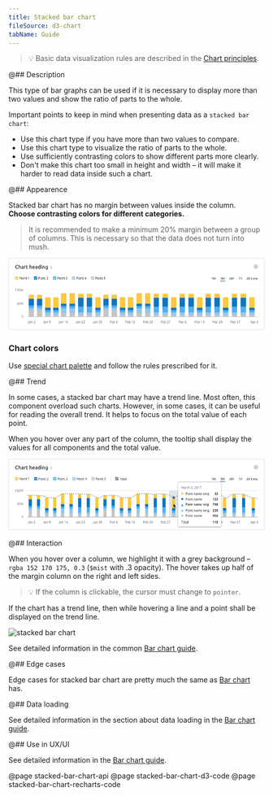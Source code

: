 ```yaml
---
title: Stacked bar chart
fileSource: d3-chart
tabName: Guide
---
```


> 💡 Basic data visualization rules are described in the [Chart principles](/data-display/chart/).

@## Description

This type of bar graphs can be used if it is necessary to display more than two values and show the ratio of parts to the whole.

Important points to keep in mind when presenting data as a `stacked bar chart`:

- Use this chart type if you have more than two values to compare.
- Use this chart type to visualize the ratio of parts to the whole.
- Use sufficiently contrasting colors to show different parts more clearly.
- Don't make this chart too small in height and width – it will make it harder to read data inside such a chart.

@## Appearence

Stacked bar chart has no margin between values inside the column. **Choose contrasting colors for different categories.**

> It is recommended to make a minimum 20% margin between a group of columns. This is necessary so that the data does not turn into mush.

![stacked bar chart](static/stacked-bar-chart.png)

### Chart colors

Use [special chart palette](/style/color/) and follow the rules prescribed for it.

@## Trend

In some cases, a stacked bar chart may have a trend line. Most often, this component overload such charts. However, in some cases, it can be useful for reading the overall trend. It helps to focus on the total value of each point.

When you hover over any part of the column, the tooltip shall display the values for all components and the total value.

![stacked bar chart](static/stacked-bar-chart-trend.png)

@## Interaction

When you hover over a column, we highlight it with a grey background – `rgba 152 170 175, 0.3` (`$mist` with .3 opacity). The hover takes up half of the margin column on the right and left sides.

> 💡 If the column is clickable, the cursor must change to `pointer`.

If the chart has a trend line, then while hovering a line and a point shall be displayed on the trend line.

![stacked bar chart](/data-display/bar-chart/static/stacked-bar-chart-trend.png)

See detailed information in the common [Bar chart guide](/data-display/bar-chart/#a61ee5).

@## Edge cases

Edge cases for stacked bar chart are pretty much the same as [Bar chart](/data-display/bar-chart/bar-chart-vertical/#a54381) has.

@## Data loading

See detailed information in the section about data loading in the [Bar chart guide](/data-display/bar-chart/bar-chart-vertical/#ac26f2).

@## Use in UX/UI

See detailed information in the [Bar chart guide](/data-display/bar-chart/#a1d837).

@page stacked-bar-chart-api
@page stacked-bar-chart-d3-code
@page stacked-bar-chart-recharts-code
